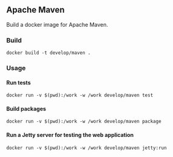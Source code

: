## Apache Maven

Build a docker image for Apache Maven.

### Build

    docker build -t develop/maven .

### Usage

#### Run tests

    docker run -v $(pwd):/work -w /work develop/maven test

#### Build packages

    docker run -v $(pwd):/work -w /work develop/maven package

#### Run a Jetty server for testing the web application

    docker run -v $(pwd):/work -w /work develop/maven jetty:run
